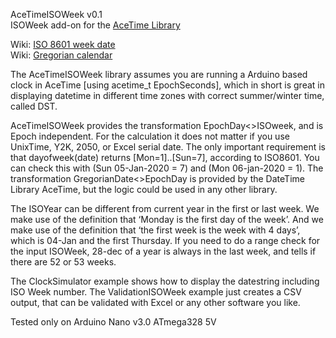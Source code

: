 AceTimeISOWeek v0.1<br>
ISOWeek add-on for the <a href="https://github.com/bxparks/AceTime">AceTime Library</a>

Wiki: <a href="https://en.wikipedia.org/wiki/ISO_week_date">ISO 8601 week date</a><br>
Wiki: <a href="https://en.wikipedia.org/wiki/Gregorian_calendar">Gregorian calendar</a>

The AceTimeISOWeek library assumes you are running a Arduino based clock in AceTime [using acetime_t EpochSeconds], which in short is great in displaying datetime in different time zones with correct summer/winter time, called DST.

AceTimeISOWeek provides the transformation EpochDay<>ISOweek, and is Epoch independent. For the calculation it does not matter if you use UnixTime, Y2K, 2050, or Excel serial date. The only important requirement is that dayofweek(date) returns [Mon=1]..[Sun=7], according to ISO8601. You can check this with (Sun 05-Jan-2020 = 7) and (Mon 06-jan-2020 = 1). The transformation GregorianDate<>EpochDay is provided by the DateTime Library AceTime, but the logic could be used in any other library. 

The ISOYear can be different from current year in the first or last week. We make use of the definition that ‘Monday is the first day of the week’. And we make use of the definition that ‘the first week is the week with 4 days’, which is 04-Jan and the first Thursday. If you need to do a range check for the input ISOWeek, 28-dec of a year is always in the last week, and tells if there are 52 or 53 weeks.

The ClockSimulator example shows how to display the datestring including ISO Week number. The ValidationISOWeek example just creates a CSV output, that can be validated with Excel or any other software you like.

Tested only on Arduino Nano v3.0 ATmega328 5V
